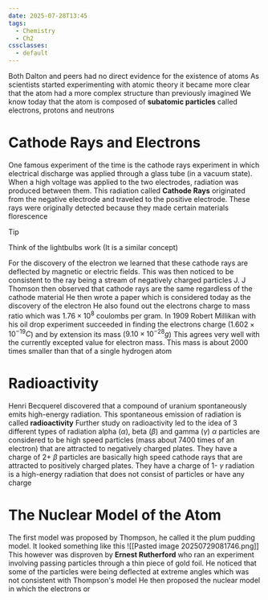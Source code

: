 ```yaml
---
date: 2025-07-28T13:45
tags:
  - Chemistry
  - Ch2
cssclasses:
  - default
---
```

Both Dalton and peers had no direct evidence for the existence of atoms
As scientists started experimenting with atomic theory it became more clear that the atom had a more complex structure than previously imagined
We know today that the atom is composed of **subatomic particles** called electrons, protons and neutrons

# Cathode Rays and Electrons
One famous experiment of the time is the cathode rays experiment in which
electrical discharge was applied through a glass tube (in a vacuum state). When a high voltage was applied to the two electrodes, radiation was produced between them. This radiation called **Cathode Rays** originated from the negative electrode and traveled to the positive electrode. These rays were originally detected because they made certain materials florescence

> [!TIP]
> Think of the lightbulbs work (It is a similar concept)

For the discovery of the electron we learned that these cathode rays are deflected by magnetic or electric fields. This was then noticed to be consistent to the ray being a stream of negatively charged particles
J. J Thomson then observed that cathode rays are the same regardless of the cathode material
He then wrote a paper which is considered today as the discovery of the electron
He also found out the electrons charge to mass ratio which was $1.76\times10^8$ coulombs per gram. In 1909 Robert Millikan with his oil drop experiment succeeded in finding the electrons charge ($1.602\times10^{-19}C$) and by extension its mass ($9.10\times10^{-28}g$)
This agrees very well with the currently excepted value for electron mass. This mass is about 2000 times smaller than that of a single hydrogen atom

# Radioactivity
Henri Becquerel discovered that a compound of uranium spontaneously emits high-energy radiation. This spontaneous emission of radiation is called **radioactivity**
Further study on radioactivity led to the idea of 3 different types of radiation alpha ($\alpha$), beta ($\beta$) and gamma ($\gamma$)
$\alpha$ particles are considered to be high speed particles (mass about 7400 times of an electron) that are attracted to negatively charged plates. They have a charge of 2+
$\beta$ particles are basically high speed cathode rays that are attracted to positively charged plates. They have a charge of 1-
$\gamma$ radiation is a high-energy radiation that does not consist of particles or have any charge

# The Nuclear Model of the Atom
The first model was proposed by Thompson, he called it the plum pudding model. It looked something like this
![[Pasted image 20250729081746.png]]
This however was disproven by **Ernest Rutherford** who ran an experiment involving passing particles through a thin piece of gold foil. He noticed that some of the particles were being deflected at extreme angles which was not consistent with Thompson's model
He then proposed the nuclear model in which the electrons or